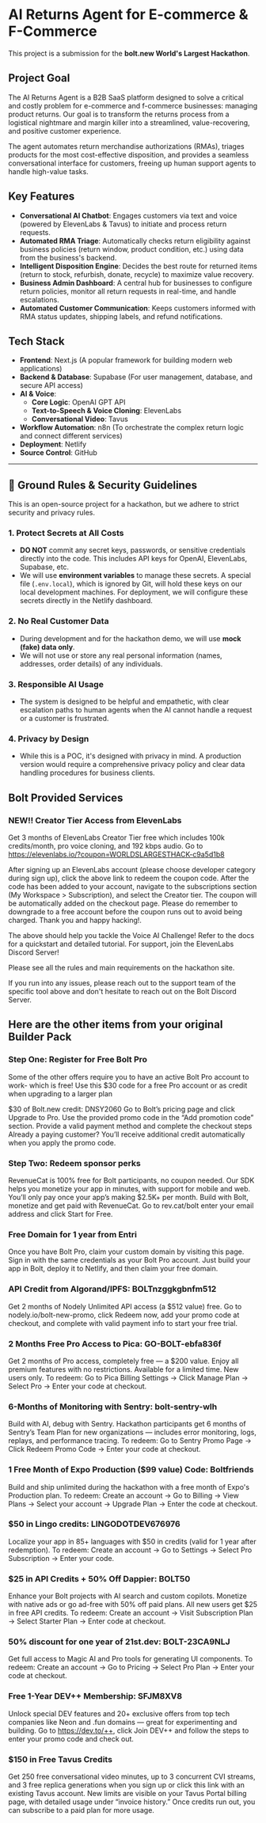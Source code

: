 # AI Returns Agent for E-commerce & F-Commerce

This project is a submission for the **bolt.new World's Largest Hackathon**.

## Project Goal

The AI Returns Agent is a B2B SaaS platform designed to solve a critical and costly problem for e-commerce and f-commerce businesses: managing product returns. Our goal is to transform the returns process from a logistical nightmare and margin killer into a streamlined, value-recovering, and positive customer experience.

The agent automates return merchandise authorizations (RMAs), triages products for the most cost-effective disposition, and provides a seamless conversational interface for customers, freeing up human support agents to handle high-value tasks.

## Key Features

- **Conversational AI Chatbot**: Engages customers via text and voice (powered by ElevenLabs & Tavus) to initiate and process return requests.
- **Automated RMA Triage**: Automatically checks return eligibility against business policies (return window, product condition, etc.) using data from the business's backend.
- **Intelligent Disposition Engine**: Decides the best route for returned items (return to stock, refurbish, donate, recycle) to maximize value recovery.
- **Business Admin Dashboard**: A central hub for businesses to configure return policies, monitor all return requests in real-time, and handle escalations.
- **Automated Customer Communication**: Keeps customers informed with RMA status updates, shipping labels, and refund notifications.

## Tech Stack

- **Frontend**: Next.js (A popular framework for building modern web applications)
- **Backend & Database**: Supabase (For user management, database, and secure API access)
- **AI & Voice**:
  - **Core Logic**: OpenAI GPT API
  - **Text-to-Speech & Voice Cloning**: ElevenLabs
  - **Conversational Video**: Tavus
- **Workflow Automation**: n8n (To orchestrate the complex return logic and connect different services)
- **Deployment**: Netlify
- **Source Control**: GitHub

---

## 🛑 Ground Rules & Security Guidelines

This is an open-source project for a hackathon, but we adhere to strict security and privacy rules.

### 1. **Protect Secrets at All Costs**
   - **DO NOT** commit any secret keys, passwords, or sensitive credentials directly into the code. This includes API keys for OpenAI, ElevenLabs, Supabase, etc.
   - We will use **environment variables** to manage these secrets. A special file (`.env.local`), which is ignored by Git, will hold these keys on our local development machines. For deployment, we will configure these secrets directly in the Netlify dashboard.

### 2. **No Real Customer Data**
   - During development and for the hackathon demo, we will use **mock (fake) data only**.
   - We will not use or store any real personal information (names, addresses, order details) of any individuals.

### 3. **Responsible AI Usage**
   - The system is designed to be helpful and empathetic, with clear escalation paths to human agents when the AI cannot handle a request or a customer is frustrated.

### 4. **Privacy by Design**
   - While this is a POC, it's designed with privacy in mind. A production version would require a comprehensive privacy policy and clear data handling procedures for business clients. 


## Bolt Provided Services

### NEW!! Creator Tier Access from ElevenLabs
Get 3 months of ElevenLabs Creator Tier free which includes 100k credits/month, pro voice cloning, and 192 kbps audio. Go to https://elevenlabs.io/?coupon=WORLDSLARGESTHACK-c9a5d1b8

After signing up an ElevenLabs account (please choose developer category during sign up), click the above link to redeem the coupon code. After the code has been added to your account, navigate to the subscriptions section (My Workspace > Subscription), and select the Creator tier. The coupon will be automatically added on the checkout page. Please do remember to downgrade to a free account before the coupon runs out to avoid being charged. Thank you and happy hacking!.

The above should help you tackle the Voice AI Challenge! Refer to the docs for a quickstart and detailed tutorial. For support, join the ElevenLabs Discord Server!

Please see all the rules and main requirements on the hackathon site.

If you run into any issues, please reach out to the support team of the specific tool above and don't hesitate to reach out on the Bolt Discord Server.

 

## Here are the other items from your original Builder Pack
 

### Step One: Register for Free Bolt Pro
Some of the other offers require you to have an active Bolt Pro account to work- which is free! Use this $30 code for a free Pro account or as credit when upgrading to a larger plan

$30 of Bolt.new credit: DNSY2060
Go to Bolt’s pricing page and click Upgrade to Pro. Use the provided promo code in the “Add promotion code” section. Provide a valid payment method and complete the checkout steps Already a paying customer? You’ll receive additional credit automatically when you apply the promo code.

 

### Step Two: Redeem sponsor perks 
RevenueCat is 100% free for Bolt participants, no coupon needed.
Our SDK helps you monetize your app in minutes, with support for mobile and web. You’ll only pay once your app’s making $2.5K+ per month. Build with Bolt, monetize and get paid with RevenueCat. Go to rev.cat/bolt enter your email address and click Start for Free.

### Free Domain for 1 year from Entri
Once you have Bolt Pro, claim your custom domain by visiting this page. Sign in with the same credentials as your Bolt Pro account. Just build your app in Bolt, deploy it to Netlify, and then claim your free domain.

### API Credit from Algorand/IPFS: BOLTnzggkgbnfm512
Get 2 months of Nodely Unlimited API access (a $512 value) free. Go to nodely.io/bolt-new-promo, click Redeem now, add your promo code at checkout, and complete with valid payment info to start your free trial.

### 2 Months Free Pro Access to Pica: GO-BOLT-ebfa836f
Get 2 months of Pro access, completely free — a $200 value. Enjoy all premium features with no restrictions. Available for a limited time. New users only. To redeem: Go to Pica Billing Settings → Click Manage Plan → Select Pro → Enter your code at checkout.

### 6-Months of Monitoring with Sentry: bolt-sentry-wlh
Build with AI, debug with Sentry. Hackathon participants get 6 months of Sentry’s Team Plan for new organizations — includes error monitoring, logs, replays, and performance tracing. To redeem: Go to Sentry Promo Page → Click Redeem Promo Code → Enter your code at checkout.

### 1 Free Month of Expo Production ($99 value) Code: Boltfriends
Build and ship unlimited during the hackathon with a free month of Expo's Production plan. To redeem: Create an account → Go to Billing → View Plans → Select your account → Upgrade Plan → Enter the code at checkout.

### $50 in Lingo credits: LINGODOTDEV676976
Localize your app in 85+ languages with $50 in credits (valid for 1 year after redemption). To redeem: Create an account → Go to Settings → Select Pro Subscription → Enter your code.

### $25 in API Credits + 50% Off Dappier: BOLT50
Enhance your Bolt projects with AI search and custom copilots. Monetize with native ads or go ad-free with 50% off paid plans. All new users get $25 in free API credits. To redeem: Create an account → Visit Subscription Plan → Select Starter Plan → Enter code at checkout.

### 50% discount for one year of 21st.dev: BOLT-23CA9NLJ
Get full access to Magic AI and Pro tools for generating UI components. To redeem: Create an account → Go to Pricing → Select Pro Plan → Enter your code at checkout.

### Free 1-Year DEV++ Membership: SFJM8XV8
Unlock special DEV features and 20+ exclusive offers from top tech companies like Neon and .fun domains — great for experimenting and building. Go to https://dev.to/++, click Join DEV++ and follow the steps to enter your promo code and check out.

### $150 in Free Tavus Credits
Get 250 free conversational video minutes, up to 3 concurrent CVI streams, and 3 free replica generations when you sign up or click this link with an existing Tavus account. New limits are visible on your Tavus Portal billing page, with detailed usage under “invoice history.” Once credits run out, you can subscribe to a paid plan for more usage.
